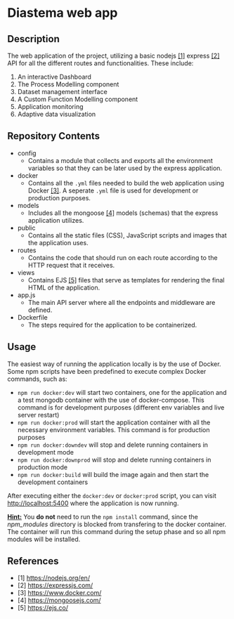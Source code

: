 # Diastema web app

## Description
The web application of the project, utilizing a basic nodejs [[1]](#1) express [[2]](#2) API for all the different routes and functionalities. These include:
1. An interactive Dashboard
2. The Process Modelling component
3. Dataset management interface
3. A Custom Function Modelling component
4. Application monitoring
5. Adaptive data visualization

## Repository Contents
- config
  - Contains a module that collects and exports all the environment variables so that they can be later used by the express application.
- docker
  - Contains all the `.yml` files needed to build the web application using Docker [[3]](#3). A seperate `.yml` file is used for development or production purposes.
- models
  - Includes all the mongoose [[4]](#4) models (schemas) that the express application utilizes.
- public
  - Contains all the static files (CSS), JavaScript scripts and images that the application uses.
- routes
  - Contains the code that should run on each route according to the HTTP request that it receives.
- views
  - Contains EJS [[5]](#5) files that serve as templates for rendering the final HTML of the application.
- app.js
  - The main API server where all the endpoints and middleware are defined.
- Dockerfile
  - The steps required for the application to be containerized.

## Usage
The easiest way of running the application locally is by the use of Docker. Some npm scripts have been predefined to execute complex Docker commands, such as:
- `npm run docker:dev` will start two containers, one for the application and a test mongodb container with the use of docker-compose. This command is for development purposes (different env variables and live server restart)
- `npm run docker:prod` will start the application container with all the necessary environment variables. This command is for production purposes
- `npm run docker:downdev` will stop and delete running containers in development mode
- `npm run docker:downprod` will stop and delete running containers in production mode
- `npm run docker:build` will build the image again and then start the development containers

After executing either the `docker:dev` or `docker:prod` script, you can visit [http://localhost:5400](http://localhost:5400) where the application is now running.

<ins>**Hint:**</ins> You **do not** need to run the `npm install` command, since the *npm_modules* directory is blocked from transfering to the docker container. The container will run this command during the setup phase and so all npm modules will be installed.

## References
- <a id="1">[1]</a> https://nodejs.org/en/
- <a id="2">[2]</a> https://expressjs.com/
- <a id="3">[3]</a> https://www.docker.com/
- <a id="4">[4]</a> https://mongoosejs.com/
- <a id="5">[5]</a> https://ejs.co/

